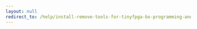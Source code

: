 ```yaml
---
layout: null
redirect_to: /help/install-remove-tools-for-tinyfpga-bx-programming-and-program-the-board-on-windows-7-sp1/
---
```

